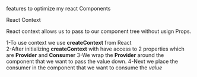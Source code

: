 features to optimize my react Components

React Context

React context allows us to pass to our component tree without usign Props.

1-To use context we use **createContext** from React  
2-After initializing **createContext** with have access to 2 properties which are **Provider** and **Consumer**
3-We wrap the **Provider** around the component that we want to pass the value down.
4-Next we place the consumer in the component that we want to consume the _value_

